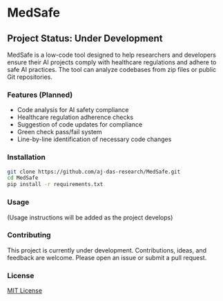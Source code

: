 # MedSafe

## Project Status: Under Development

MedSafe is a low-code tool designed to help researchers and developers ensure their AI projects comply with healthcare regulations and adhere to safe AI practices. The tool can analyze codebases from zip files or public Git repositories.

### Features (Planned)

- Code analysis for AI safety compliance
- Healthcare regulation adherence checks
- Suggestion of code updates for compliance
- Green check pass/fail system
- Line-by-line identification of necessary code changes

### Installation

```bash
git clone https://github.com/aj-das-research/MedSafe.git
cd MedSafe
pip install -r requirements.txt
```

### Usage

(Usage instructions will be added as the project develops)

### Contributing

This project is currently under development. Contributions, ideas, and feedback are welcome. Please open an issue or submit a pull request.

### License

[MIT License](https://opensource.org/licenses/MIT)